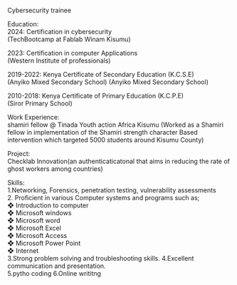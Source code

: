 Cybersecurity trainee

Education:  
2024: Certification in cybersecurity  
(TechBootcamp at Fablab Winam Kisumu)


2023: Certification in computer Applications  
(Western Institute of professionals)  

2019-2022: Kenya Certificate of Secondary Education (K.C.S.E)  
(Anyiko Mixed Secondary School) (Anyiko Mixed Secondary School)  

2010-2018: Kenya Certificate of Primary Education (K.C.P.E)  
(Siror Primary School)

Work Experience:  
shamiri fellow @ Tinada Youth action Africa Kisumu
(Worked as a Shamiri fellow in implementation of the Shamiri strength character Based intervention which targeted 5000 students around Kisumu County)

Project:    
Checklab Innovation(an authenticaticatonal that aims in reducing the rate of ghost workers among countries)

Skills:  
1.Networking, Forensics, penetration testing, vulnerability assessments  
2. Proficient in various Computer systems and programs such as;  
❖ Introduction to computer  
❖ Microsoft windows  
❖ Microsoft word  
❖ Microsoft Excel  
❖ Microsoft Access  
❖ Microsoft Power Point  
❖ Internet  
3.Strong problem solving and troubleshooting skills.
4.Excellent communication and presentation.  
5.pytho coding
6.Online writitng
